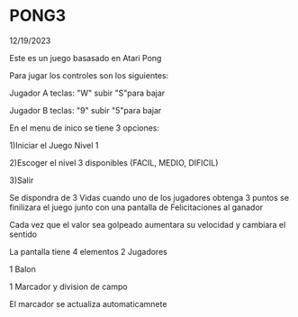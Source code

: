 # PONG3
12/19/2023

Este es un juego basasado en Atari Pong 

Para jugar los controles son los siguientes:

  Jugador A teclas: "W" subir "S"para bajar
  
  Jugador B teclas: "9" subir "5"para bajar 
  
En el menu de inico se tiene 3 opciones: 

  1)Iniciar el Juego Nivel 1  
  
  2)Escoger el nivel 3 disponibles (FACIL, MEDIO, DIFICIL)
  
  3)Salir
  
Se dispondra de 3 Vidas cuando uno de los jugadores obtenga 3 puntos se finilizara el juego junto con una pantalla de Felicitaciones al ganador

Cada vez que el valor sea golpeado aumentara su velocidad y cambiara el sentido

La pantalla tiene 4 elementos 
  2 Jugadores

  1 Balon
  
  1 Marcador y division de campo
  
El marcador se actualiza automaticamnete


